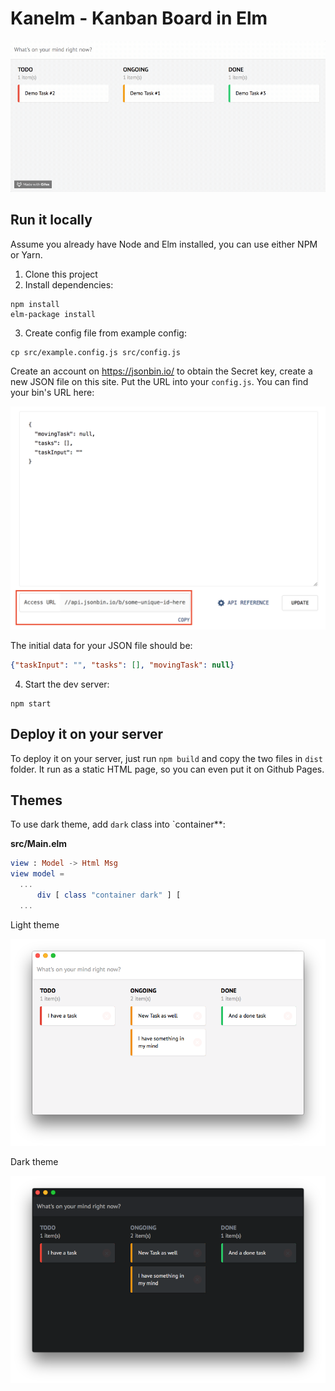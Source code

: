 # Kanelm - Kanban Board in Elm

![](screenshot.gif)

## Run it locally

Assume you already have Node and Elm installed, you can use either NPM or Yarn.

1. Clone this project
2. Install dependencies:
  ```
  npm install
  elm-package install
  ```
3. Create config file from example config:

```
cp src/example.config.js src/config.js
```

Create an account on https://jsonbin.io/ to obtain the Secret key, create a new JSON file on this site. Put the URL into your `config.js`. You can find your bin's URL here:

![](jsonbin-url.png)

The initial data for your JSON file should be:

```json
{"taskInput": "", "tasks": [], "movingTask": null}
```

4. Start the dev server:
  ```
  npm start
  ```

## Deploy it on your server

To deploy it on your server, just run `npm build` and copy the two files in `dist` folder. It run as a static HTML page, so you can even put it on Github Pages.

## Themes

To use dark theme, add `dark` class into `container**:

**src/Main.elm**

```elm
view : Model -> Html Msg
view model =
  ...
      div [ class "container dark" ] [
  ...
```

Light theme

![](light-theme.png)

Dark theme

![](dark-theme.png)
